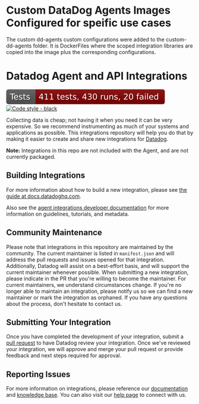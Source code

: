 # Custom DataDog Agents Images Configured for speific use cases

The custom dd-agents custom configurations were added to the custom-dd-agents folder.
It is DockerFiles where the scoped integration libraries are copied into the image plus the corresponding configurations.

# Datadog Agent and API Integrations

[![Build Status][1]][2]
[![Code style - black][9]][10]

Collecting data is cheap; not having it when you need it can be very expensive. So we recommend instrumenting as much of your systems and applications as possible. This integrations repository will help you do that by making it easier to create and share new integrations for [Datadog][3].

**Note:** Integrations in this repo are not included with the Agent, and are not currently packaged.

## Building Integrations

For more information about how to build a new integration, please see [the guide at docs.datadoghq.com][4].

Also see the [agent integrations developer documentation][11] for more information on guidelines, tutorials, and metadata.

## Community Maintenance

Please note that integrations in this repository are maintained by the community. The current maintainer is listed in `manifest.json` and will address the pull requests and issues opened for that integration. Additionally, Datadog will assist on a best-effort basis, and will support the current maintainer whenever possible. When submitting a new integration, please indicate in the PR that you're willing to become the maintainer. For current maintainers, we understand circumstances change. If you're no longer able to maintain an integration, please notify us so we can find a new maintainer or mark the integration as orphaned. If you have any questions about the process, don't hesitate to contact us.

## Submitting Your Integration

Once you have completed the development of your integration, submit a [pull request][5] to have Datadog review your integration. Once we've reviewed your integration, we will approve and merge your pull request or provide feedback and next steps required for approval.

## Reporting Issues

For more information on integrations, please reference our [documentation][6] and [knowledge base][7]. You can also visit our [help page][8] to connect with us.

[1]: https://raw.githubusercontent.com/DataDog/integrations-extras/badges/test-results.svg
[2]: https://github.com/DataDog/integrations-extras/actions/workflows/master.yml
[3]: https://www.datadoghq.com
[4]: https://docs.datadoghq.com/developers/integrations/
[5]: https://github.com/DataDog/integrations-extras/compare
[6]: http://docs.datadoghq.com
[7]: https://help.datadoghq.com/hc/en-us
[8]: http://docs.datadoghq.com/help/
[9]: https://img.shields.io/badge/code%20style-black-000000.svg
[10]: https://github.com/ambv/black
[11]: https://datadoghq.dev/integrations-core/
